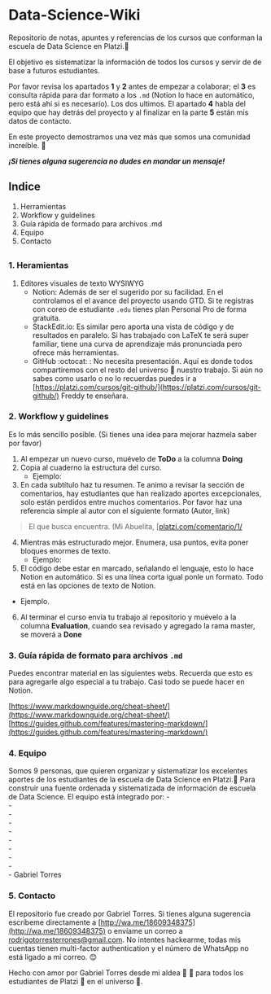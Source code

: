 
#  Data-Science-Wiki
Repositorio de notas, apuntes y referencias de los cursos que conforman la escuela de Data Science en Platzi.💚

El objetivo es sistematizar la información de todos los cursos y servir de de base a futuros estudiantes.

Por favor revisa los apartados **1** y **2**  antes de empezar a colaborar; el **3** es consulta rápida para dar formato  a los `.md` (Notion lo hace en automático, pero está ahí si es necesario).
Los dos ultimos. El apartado **4**  habla del equipo que hay detrás del proyecto y al finalizar en la parte **5** están mis datos de contacto. 

En este proyecto demostramos una vez más que somos una comunidad increíble. 💚 

***¡Si tienes alguna sugerencia no dudes en mandar un mensaje!*** 

## Indice
1. Herramientas 
2. Workflow y guidelines
3. Guía rápida de formado para archivos .md
4. Equipo
5. Contacto
##   
### 1. Heramientas
1. Editores visuales de texto WYSIWYG
	- Notion: Además de ser el sugerido por su facilidad. En el controlamos el el avance del proyecto usando GTD. Si te registras con coreo de estudiante `.edu` tienes plan Personal Pro de forma gratuita.
	-  StackEdit.io: Es similar pero aporta una vista de código y de resultados en paralelo. Si has trabajado con LaTeX te será super familiar, tiene una curva de aprendizaje más pronunciada pero ofrece más herramientas.
	- GitHub :octocat: : No necesita presentación. Aquí es donde todos compartiremos con el resto del universo 🌌 nuestro trabajo. Si aún no sabes como usarlo o no lo recuerdas puedes ir a  [https://platzi.com/cursos/git-github/](https://platzi.com/cursos/git-github/) Freddy te enseñara.

### 2. Workflow y guidelines
Es lo más sencillo posible. (Si tienes una idea para mejorar hazmela saber por favor)
1. Al empezar un nuevo curso, muévelo de **ToDo** a la columna  **Doing**
2. Copia al cuaderno la estructura del curso.
	 -	Ejemplo:
3. En cada subtítulo haz tu resumen. Te animo a revisar la sección de comentarios, hay estudiantes que han realizado aportes excepcionales, solo están perdidos entre muchos comentarios. Por favor haz una referencia simple al autor con el siguiente formato (Autor, link)
> El que busca encuentra. (Mi Abuelita, [[platzi.com/comentario/1/](https://platzi.com/comentario/1/)
4. Mientras más estructurado mejor. Enumera, usa puntos, evita poner bloques enormes de texto. 
	- Ejemplo:
5. El código debe estar en marcado, señalando el lenguaje, esto lo hace Notion en automático. Si es una línea corta igual ponle un formato. Todo está en las opciones de texto de Notion.
- Ejemplo.
6. Al terminar el curso envía tu trabajo al repositorio y muévelo a la columna **Evaluation**, cuando sea revisado y agregado la rama master, se moverá a **Done**

### 3. Guía rápida de formato para archivos `.md`
Puedes encontrar material en las siguientes webs. Recuerda que esto es para agregarle algo especial a tu trabajo. Casi todo se puede hacer en Notion. 

[https://www.markdownguide.org/cheat-sheet/](https://www.markdownguide.org/cheat-sheet/)
[https://guides.github.com/features/mastering-markdown/](https://guides.github.com/features/mastering-markdown/)

### 4. Equipo

Somos 9 personas, que quieren organizar y sistematizar los excelentes aportes de los estudiantes  de la escuela de Data Science en Platzi.💚  Para construir una fuente ordenada y sistematizada de información de escuela de Data Science. El equipo está integrado por:
	-  
	-  
	-  
	-  
	-  
	-  
	-  
	-  
	-  
	- Gabriel Torres

### 5.  Contacto
El repositorio fue creado por Gabriel Torres. Si tienes alguna sugerencia escríbeme directamente a [http://wa.me/18609348375](http://wa.me/18609348375) o envíame un correo a rodrigotorresterrones@gmail.com. 
No intentes hackearme, todas mis cuentas tienen multi-factor authentication y el número de WhatsApp no está ligado a mi correo. 😊



Hecho con amor por Gabriel Torres desde mi aldea 💛 🌻 para todos los estudiantes de Platzi 💚 en el universo 🌌.

